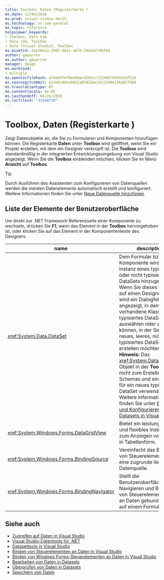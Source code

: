```yaml
---
title: Toolbox, Daten (Registerkarte )
ms.date: 11/04/2016
ms.prod: visual-studio-dev15
ms.technology: vs-ide-general
ms.topic: reference
helpviewer_keywords:
- Toolbox, Data tab
- Data tab, Toolbox
- data [Visual Studio], Toolbox
ms.assetid: 2ae38b2a-29d2-461c-a67d-29dad274bf45
author: gewarren
ms.author: gewarren
manager: douge
ms.workload:
- multiple
ms.openlocfilehash: a7deb9fef0ee50ecd202cc711566795932a9f51b
ms.sourcegitcommit: e13e61ddea6032a8282abe16131d9e136a927984
ms.translationtype: HT
ms.contentlocale: de-DE
ms.lasthandoff: 04/26/2018
ms.locfileid: "31949710"
---
```

# <a name="toolbox-data-tab"></a>Toolbox, Daten (Registerkarte )
Zeigt Datenobjekte an, die Sie zu Formularen und Komponenten hinzufügen können. Die Registerkarte **Daten** unter **Toolbox** wird geöffnet, wenn Sie ein Projekt erstellen, mit dem ein Designer verknüpft ist. Die **Toolbox** wird standardmäßig in der integrierten Entwicklungsumgebung von Visual Studio angezeigt. Wenn Sie die **Toolbox** einblenden möchten, klicken Sie im Menü **Ansicht** auf **Toolbox**.

> [!TIP]
> Durch Ausführen des Assistenten zum Konfigurieren von Datenquellen werden die meisten Datenelemente automatisch erstellt und konfiguriert. Weitere Informationen finden Sie unter [Neue Datenquelle hinzufügen](../../data-tools/add-new-data-sources.md).


## <a name="ui-element-list"></a>Liste der Elemente der Benutzeroberfläche
 Um direkt zur .NET Framework-Referenzseite einer Komponente zu wechseln, drücken Sie **F1**, wenn das Element in der **Toolbox** hervorgehoben ist, oder klicken Sie auf das Element in der Komponentenleiste des Designers.

|name|description|
|----------|-----------------|
|<xref:System.Data.DataSet>|Dem Formular bzw. der Komponente wird eine Instanz eines typisierten oder nicht typisierten DataSets hinzugefügt. Wenn Sie dieses Objekt auf einen Designer ziehen, wird ein Dialogfeld angezeigt, in dem Sie eine vorhandene Klasse für ein typisiertes DataSet auswählen oder angeben können, in der Sie ein neues, leeres, nicht typisiertes DataSet erstellen möchten. **Hinweis:** Das <xref:System.Data.DataSet>-Objekt in der **Toolbox** wird nicht zum Erstellen eines Schemas und einer Klasse für ein neues typisiertes DataSet verwendet. Weitere Informationen finden Sie unter [Erstellen und Konfigurieren von Datasets in Visual Studio](../../data-tools/create-and-configure-datasets-in-visual-studio.md).|
|<xref:System.Windows.Forms.DataGridView>|Bietet ein leistungsstarkes und flexibles Instrument zum Anzeigen von Daten in Tabellenform.|
|<xref:System.Windows.Forms.BindingSource>|Vereinfacht das Binden von Steuerelementen an eine zugrunde liegende Datenquelle.|
|<xref:System.Windows.Forms.BindingNavigator>|Stellt die Benutzeroberfläche zum Navigieren und Bearbeiten von Steuerelementen, die an Daten gebunden sind, auf einem Formular dar.|

## <a name="see-also"></a>Siehe auch

- [Zugreifen auf Daten in Visual Studio](../../data-tools/accessing-data-in-visual-studio.md)
- [Visual Studio-Datentools für .NET](../../data-tools/visual-studio-data-tools-for-dotnet.md)
- [Datasettools in Visual Studio](../../data-tools/dataset-tools-in-visual-studio.md)
- [Binden von Steuerelementen an Daten in Visual Studio](../../data-tools/bind-controls-to-data-in-visual-studio.md)
- [Binden von Windows Forms-Steuerelementen an Daten in Visual Studio](../../data-tools/bind-windows-forms-controls-to-data-in-visual-studio.md)
- [Bearbeiten von Daten in Datasets](../../data-tools/edit-data-in-datasets.md)
- [Überprüfen von Daten in Datasets](../../data-tools/validate-data-in-datasets.md)
- [Speichern von Daten](../../data-tools/saving-data.md)